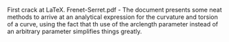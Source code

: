 First crack at LaTeX.
Frenet-Serret.pdf - The document presents some neat methods to arrive at an analytical
expression for the curvature and torsion of a curve, using the fact that th use of the
arclength parameter instead of an arbitrary parameter simplifies things greatly.
